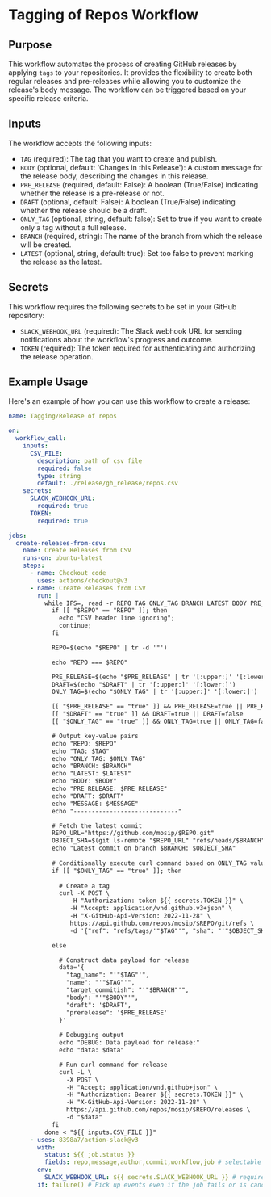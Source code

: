 # Tagging of Repos Workflow

## Purpose

This workflow automates the process of creating GitHub releases by applying `tags` to your repositories.
It provides the flexibility to create both regular releases and pre-releases while allowing you to customize the release's body message.
The workflow can be triggered based on your specific release criteria.

## Inputs

The workflow accepts the following inputs:
- `TAG` (required): The tag that you want to create and publish.
- `BODY` (optional, default: 'Changes in this Release'): A custom message for the release body, describing the changes in this release.
- `PRE_RELEASE` (required, default: False): A boolean (True/False) indicating whether the release is a pre-release or not.
- `DRAFT` (optional, default: False): A boolean (True/False) indicating whether the release should be a draft.
- `ONLY_TAG` (optional, string, default: false): Set to true if you want to create only a tag without a full release.
- `BRANCH` (required, string): The name of the branch from which the release will be created.
- `LATEST` (optional, string, default: true): Set too false to prevent marking the release as the latest.

## Secrets

This workflow requires the following secrets to be set in your GitHub repository:
- `SLACK_WEBHOOK_URL` (required): The Slack webhook URL for sending notifications about the workflow's progress and outcome.
- `TOKEN` (required): The token required for authenticating and authorizing the release operation.

## Example Usage

Here's an example of how you can use this workflow to create a release:
```yaml
name: Tagging/Release of repos

on:
  workflow_call:
    inputs:
      CSV_FILE:
        description: path of csv file
        required: false
        type: string
        default: ./release/gh_release/repos.csv
    secrets:
      SLACK_WEBHOOK_URL:
        required: true
      TOKEN:
        required: true

jobs:
  create-releases-from-csv:
    name: Create Releases from CSV
    runs-on: ubuntu-latest
    steps:
      - name: Checkout code
        uses: actions/checkout@v3
      - name: Create Releases from CSV
        run: |
          while IFS=, read -r REPO TAG ONLY_TAG BRANCH LATEST BODY PRE_RELEASE DRAFT MESSAGE; do
            if [[ "$REPO" == "REPO" ]]; then
              echo "CSV header line ignoring";
              continue;
            fi

            REPO=$(echo "$REPO" | tr -d '"')

            echo "REPO === $REPO"

            PRE_RELEASE=$(echo "$PRE_RELEASE" | tr '[:upper:]' '[:lower:]')
            DRAFT=$(echo "$DRAFT" | tr '[:upper:]' '[:lower:]')
            ONLY_TAG=$(echo "$ONLY_TAG" | tr '[:upper:]' '[:lower:]')

            [[ "$PRE_RELEASE" == "true" ]] && PRE_RELEASE=true || PRE_RELEASE=false
            [[ "$DRAFT" == "true" ]] && DRAFT=true || DRAFT=false
            [[ "$ONLY_TAG" == "true" ]] && ONLY_TAG=true || ONLY_TAG=false

            # Output key-value pairs
            echo "REPO: $REPO"
            echo "TAG: $TAG"
            echo "ONLY_TAG: $ONLY_TAG"
            echo "BRANCH: $BRANCH"
            echo "LATEST: $LATEST"
            echo "BODY: $BODY"
            echo "PRE_RELEASE: $PRE_RELEASE"
            echo "DRAFT: $DRAFT"
            echo "MESSAGE: $MESSAGE"
            echo "-----------------------------"

            # Fetch the latest commit
            REPO_URL="https://github.com/mosip/$REPO.git"
            OBJECT_SHA=$(git ls-remote "$REPO_URL" "refs/heads/$BRANCH" | cut -f1)
            echo "Latest commit on branch $BRANCH: $OBJECT_SHA"
            
            # Conditionally execute curl command based on ONLY_TAG value
            if [[ "$ONLY_TAG" == "true" ]]; then
              
              # Create a tag
              curl -X POST \
                 -H "Authorization: token ${{ secrets.TOKEN }}" \
                 -H "Accept: application/vnd.github.v3+json" \
                 -H "X-GitHub-Api-Version: 2022-11-28" \
                 https://api.github.com/repos/mosip/$REPO/git/refs \
                 -d '{"ref": "refs/tags/'"$TAG"'", "sha": "'"$OBJECT_SHA"'"}'

            else

              # Construct data payload for release
              data='{
                "tag_name": "'"$TAG"'",
                "name": "'"$TAG"'",
                "target_commitish": "'"$BRANCH"'",
                "body": "'"$BODY"'",
                "draft": '$DRAFT',
                "prerelease": '$PRE_RELEASE'
              }'
              
              # Debugging output
              echo "DEBUG: Data payload for release:"
              echo "data: $data"

              # Run curl command for release
              curl -L \
                -X POST \
                -H "Accept: application/vnd.github+json" \
                -H "Authorization: Bearer ${{ secrets.TOKEN }}" \
                -H "X-GitHub-Api-Version: 2022-11-28" \
                https://api.github.com/repos/mosip/$REPO/releases \
                -d "$data"
            fi
          done < "${{ inputs.CSV_FILE }}"
      - uses: 8398a7/action-slack@v3
        with:
          status: ${{ job.status }}
          fields: repo,message,author,commit,workflow,job # selectable (default: repo,message)
        env:
          SLACK_WEBHOOK_URL: ${{ secrets.SLACK_WEBHOOK_URL }} # required
        if: failure() # Pick up events even if the job fails or is canceled.
```
